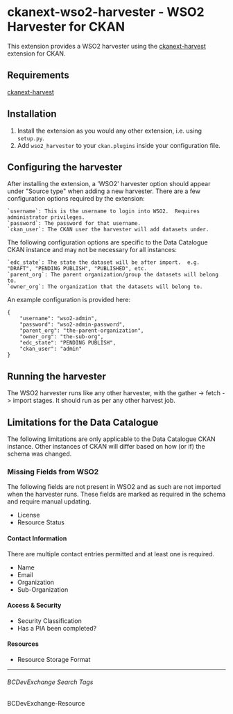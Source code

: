 ckanext-wso2-harvester - WSO2 Harvester for CKAN
================================================

This extension provides a WSO2 harvester using the [ckanext-harvest](https://github.com/ckan/ckanext-harvest) extension for CKAN.

Requirements
------------

[ckanext-harvest](https://github.com/ckan/ckanext-harvest)


Installation
------------

1. Install the extension as you would any other extension, i.e. using `setup.py`.
2. Add `wso2_harvester` to your `ckan.plugins` inside your configuration file.

Configuring the harvester
-------------------------

After installing the extension, a 'WSO2' harvester option should appear under "Source type" when adding a new harvester.  There are a few configuration options required by the extension:

    `username`: This is the username to login into WSO2.  Requires administrator privileges.
    `password`: The password for that username.
    `ckan_user`: The CKAN user the harvester will add datasets under.

The following configuration options are specific to the Data Catalogue CKAN instance and may not be necessary for all instances:

    `edc_state`: The state the dataset will be after import.  e.g. "DRAFT", "PENDING PUBLISH", "PUBLISHED", etc.
    `parent_org`: The parent organization/group the datasets will belong to.
    `owner_org`: The organization that the datasets will belong to.

An example configuration is provided here:

```
{
    "username": "wso2-admin",
    "password": "wso2-admin-password",
    "parent_org": "the-parent-organization",
    "owner_org": "the-sub-org",
    "edc_state": "PENDING PUBLISH",
    "ckan_user": "admin"
}

```

Running the harvester
---------------------

The WSO2 harvester runs like any other harvester, with the gather -> fetch -> import stages.  It should run as per any other harvest job.

Limitations for the Data Catalogue
----------------------------------

The following limitations are only applicable to the Data Catalogue CKAN instance.  Other instances of CKAN will differ based on how (or if) the schema was changed.

### Missing Fields from WSO2

The following fields are not present in WSO2 and as such are not imported when the harvester runs.  These fields are marked as required in the schema and require manual updating.

- License
- Resource Status

#### Contact Information

There are multiple contact entries permitted and at least one is required.

- Name
- Email
- Organization
- Sub-Organization

#### Access & Security

- Security Classification
- Has a PIA been completed?

#### Resources

- Resource Storage Format

----------

###### BCDevExchange Search Tags ######

BCDevExchange-Resource
